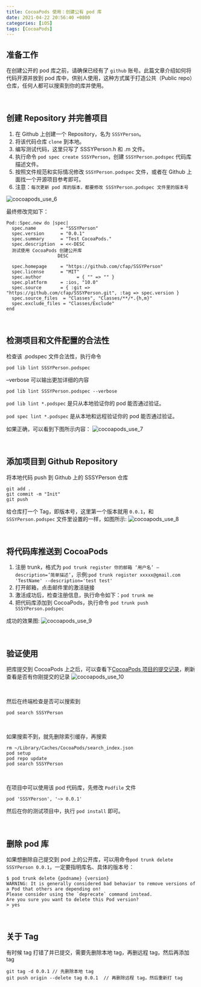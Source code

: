 ```yaml
---
title: CocoaPods 使用：创建公有 pod 库
date: 2021-04-22 20:56:40 +0800
categories: [iOS]
tags: [CocoaPods]
---
```


## 准备工作
在创建公开的 pod 库之前，请确保已经有了 `github` 账号。此篇文章介绍如何将代码开源并放到 pod 库中，供别人使用，这种方式属于打造公共（Public repo）仓库，任何人都可以搜索到你的库并使用。

<br>

## 创建 Repository 并完善项目
1. 在 Github 上创建一个 Repository，名为 `SSSYPerson`。
2. 将该代码仓库 `clone` 到本地。
3. 编写测试代码，这里只写了 SSSYPerson.h 和 .m 文件。
4. 执行命令 `pod spec create SSSYPerson`，创建 `SSSYPerson.podspec` 代码库描述文件。
5. 按照文件规范和实际情况修改 `SSSYPerson.podspec` 文件，或者在 Github 上面找一个开源项目参考即可。
6. 注意：`每次更新 pod 库的版本，都要修改 SSSYPerson.podspec 文件里的版本号`

![cocoapods_use_6](/assets/img/cocoapods_use_6.jpg)

最终修改完如下：

```
Pod::Spec.new do |spec|
  spec.name         = "SSSYPerson"
  spec.version      = "0.0.1"
  spec.summary      = "Test CocoaPods."
  spec.description  = <<-DESC
  测试使用 CocoaPods 创建公开库
                   DESC

  spec.homepage     = "https://github.com/cfap/SSSYPerson"
  spec.license      = "MIT"
  spec.author             = { "" => "" }
  spec.platform     = :ios, "10.0"
  spec.source       = { :git => "https://github.com/cfap/SSSYPerson.git", :tag => spec.version }
  spec.source_files  = "Classes", "Classes/**/*.{h,m}"
  spec.exclude_files = "Classes/Exclude"
end
```

<br>

## 检测项目和文件配置的合法性
检查该 .podspec 文件合法性，执行命令
```
pod lib lint SSSYPerson.podspec
```
–verbose 可以输出更加详细的内容

```
pod lib lint SSSYPerson.podspec --verbose
```

`pod lib lint *.podspec` 是只从本地验证你的 pod 能否通过验证。

`pod spec lint *.podspec` 是从本地和远程验证你的 pod 能否通过验证。

如果正确，可以看到下图所示内容：
![cocoapods_use_7](/assets/img/cocoapods_use_7.jpg)

<br>

## 添加项目到 Github Repository
将本地代码 push 到 Github 上的 SSSYPerson 仓库
```
git add .
git commit -m "Init"
git push
```

给仓库打一个 Tag，即版本号，这里第一个版本就用 `0.0.1`，和 `SSSYPerson.podspec` 文件里设置的一样，如图所示:
![cocoapods_use_8](/assets/img/cocoapods_use_8.jpg)

<br>

## 将代码库推送到 CocoaPods
1. 注册 trunk，格式为 `pod trunk register 你的邮箱 ‘用户名’ –description=’简单描述’`，示例:`pod trunk register xxxxx@gmail.com 'TestName' --description='test test'`
2. 打开邮箱，点击邮件里的激活链接
3. 激活成功后，检查注册信息，执行命令如下：`pod trunk me`
4. 把代码库添加到 CocoaPods，执行命令 `pod trunk push SSSYPerson.podspec`

成功的效果图:
![cocoapods_use_9](/assets/img/cocoapods_use_9.jpg)

<br>

## 验证使用
把库提交到 CocoaPods 上之后，可以查看下[CocoaPods 项目的提交记录](https://github.com/CocoaPods/Specs/commits/master)，刷新查看是否有你刚提交的记录
![cocoapods_use_10](/assets/img/cocoapods_use_10.jpg)

<br>

然后在终端检查是否可以搜索到
```
pod search SSSYPerson
```
<br>

如果搜索不到，就先删除索引缓存，再搜索

```
rm ~/Library/Caches/CocoaPods/search_index.json
pod setup
pod repo update
pod search SSSYPerson
```

<br>

在项目中可以使用该 pod 代码库，先修改 `Podfile` 文件

```
pod 'SSSYPerson', '~> 0.0.1'
```
然后在你的测试项目中，执行 `pod install` 即可。

<br>

## 删除 pod 库
如果想删除自己提交到 pod 上的公开库，可以用命令`pod trunk delete SSSYPerson 0.0.1`，一定要指明库名、具体的版本号：

```
$ pod trunk delete {podname} {version}
WARNING: It is generally considered bad behavior to remove versions of a Pod that others are depending on!
Please consider using the `deprecate` command instead.
Are you sure you want to delete this Pod version?
> yes
```

<br>

## 关于 Tag
有时候 tag 打错了并已提交，需要先删除本地 tag，再删远程 tag，然后再添加 tag
```
git tag -d 0.0.1 // 先删除本地 tag
git push origin --delete tag 0.0.1  // 再删除远程 tag，然后重新打 tag
```
